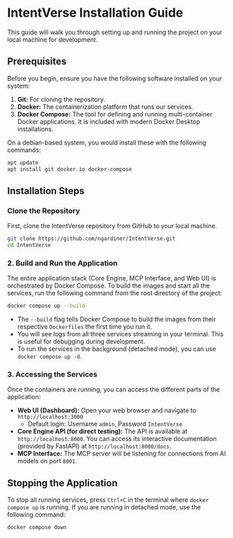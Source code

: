 # IntentVerse Installation Guide

This guide will walk you through setting up and running the project on your local machine for development.

## Prerequisites

Before you begin, ensure you have the following software installed on your system:

1. **Git:** For cloning the repository.
2. **Docker:** The containerization platform that runs our services.
3. **Docker Compose:** The tool for defining and running multi-container Docker applications. It is included with modern Docker Desktop installations.

On a debian-based system, you would install these with the following commands:

```bash
apt update
apt install git docker.io docker-compose
```

## Installation Steps

### Clone the Repository

First, clone the IntentVerse repository from GitHub to your local machine.

```bash
git clone https://github.com/ngardiner/IntentVerse.git
cd IntentVerse
```

### 2. Build and Run the Application

The entire application stack (Core Engine, MCP Interface, and Web UI) is orchestrated by Docker Compose. To build the images and start all the services, run the following command from the root directory of the project:

```bash
docker compose up --build
```

* The `--build` flag tells Docker Compose to build the images from their respective `Dockerfiles` the first time you run it.
* You will see logs from all three services streaming in your terminal. This is useful for debugging during development.
* To run the services in the background (detached mode), you can use `docker compose up -d`.

### 3. Accessing the Services

Once the containers are running, you can access the different parts of the application:

* **Web UI (Dashboard):** Open your web browser and navigate to `http://localhost:3000`
  - Default login: Username `admin`, Password `IntentVerse`
* **Core Engine API (for direct testing):** The API is available at `http://localhost:8000`. You can access its interactive documentation (provided by FastAPI) at `http://localhost:8000/docs`.
* **MCP Interface:** The MCP server will be listening for connections from AI models on port `8001`.

## Stopping the Application

To stop all running services, press `Ctrl+C` in the terminal where `docker compose up` is running. If you are running in detached mode, use the following command:

```bash
docker compose down
```